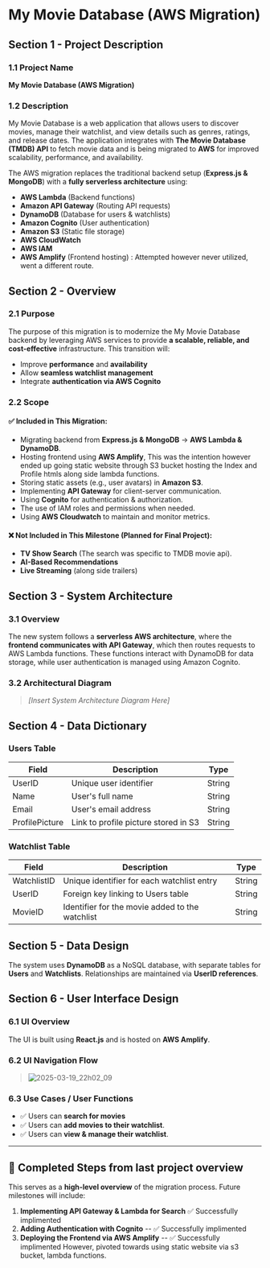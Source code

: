 # My Movie Database (AWS Migration)

## Section 1 - Project Description

### 1.1 Project Name
**My Movie Database (AWS Migration)**

### 1.2 Description
My Movie Database is a web application that allows users to discover movies, manage their watchlist, and view details such as genres, ratings, and release dates. The application integrates with **The Movie Database (TMDB) API** to fetch movie data and is being migrated to **AWS** for improved scalability, performance, and availability.

The AWS migration replaces the traditional backend setup (**Express.js & MongoDB**) with a **fully serverless architecture** using:
- **AWS Lambda** (Backend functions)
- **Amazon API Gateway** (Routing API requests)
- **DynamoDB** (Database for users & watchlists)
- **Amazon Cognito** (User authentication)
- **Amazon S3** (Static file storage)
- **AWS CloudWatch**
- **AWS IAM**
- **AWS Amplify** (Frontend hosting) : Attempted however never utilized, went a different route.

## Section 2 - Overview

### 2.1 Purpose
The purpose of this migration is to modernize the My Movie Database backend by leveraging AWS services to provide **a scalable, reliable, and cost-effective** infrastructure. This transition will:
- Improve **performance** and **availability**
- Allow **seamless watchlist management**
- Integrate **authentication via AWS Cognito**

### 2.2 Scope
#### ✅ Included in This Migration:
- Migrating backend from **Express.js & MongoDB** → **AWS Lambda & DynamoDB**.
- Hosting frontend using **AWS Amplify**, This was the intention however ended up going static website through S3 bucket hosting the Index and Profile htmls along side lambda functions.
- Storing static assets (e.g., user avatars) in **Amazon S3**.
- Implementing **API Gateway** for client-server communication.
- Using **Cognito** for authentication & authorization.
- The use of IAM roles and permissions when needed.
- Using **AWS Cloudwatch** to maintain and monitor metrics.

#### ❌ Not Included in This Milestone (Planned for Final Project):
- **TV Show Search** (The search was specific to TMDB movie api).
- **AI-Based Recommendations**
- **Live Streaming** (along side trailers)


## Section 3 - System Architecture

### 3.1 Overview
The new system follows a **serverless AWS architecture**, where the **frontend communicates with API Gateway**, which then routes requests to AWS Lambda functions. These functions interact with DynamoDB for data storage, while user authentication is managed using Amazon Cognito.

### 3.2 Architectural Diagram
> *[Insert System Architecture Diagram Here]*

## Section 4 - Data Dictionary

### **Users Table**
| Field          | Description                               | Type   |
|---------------|-------------------------------------------|--------|
| UserID        | Unique user identifier                    | String |
| Name          | User's full name                          | String |
| Email         | User's email address                      | String |
| ProfilePicture | Link to profile picture stored in S3    | String |

### **Watchlist Table**
| Field         | Description                              | Type   |
|--------------|------------------------------------------|--------|
| WatchlistID  | Unique identifier for each watchlist entry | String |
| UserID       | Foreign key linking to Users table       | String |
| MovieID      | Identifier for the movie added to the watchlist | String |

## Section 5 - Data Design
The system uses **DynamoDB** as a NoSQL database, with separate tables for **Users** and **Watchlists**. Relationships are maintained via **UserID references**.

## Section 6 - User Interface Design

### 6.1 UI Overview
The UI is built using **React.js** and is hosted on **AWS Amplify**.

### 6.2 UI Navigation Flow
> ![2025-03-19_22h02_09](https://github.com/user-attachments/assets/b2348337-35ce-4432-86aa-65a9794e331a)


### 6.3 Use Cases / User Functions
- ✅ Users can **search for movies** 
- ✅ Users can **add movies to their watchlist**.
- ✅ Users can **view & manage their watchlist**.

---

## 🚀 Completed Steps from last project overview
This serves as a **high-level overview** of the migration process. Future milestones will include:
1. **Implementing API Gateway & Lambda for Search**    ✅  Successfully implimented 
2. **Adding Authentication with Cognito**  -- ✅  Successfully implimented
3. **Deploying the Frontend via AWS Amplify**  -- ✅  Successfully implimented However, pivoted towards using static website via s3 bucket, lambda functions.
